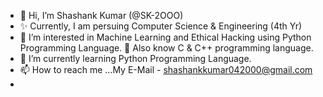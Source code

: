 - 👋 Hi, I’m Shashank Kumar (@SK-2OOO)
- ✨ Currently, I am persuing Computer Science & Engineering (4th Yr) 
- 👀 I’m interested in Machine Learning and Ethical Hacking using Python Programming Language.
  👀 Also know C & C++ programming language.
- 🌱 I’m currently learning Python Programming Language.
- 📫 How to reach me ...My E-Mail - shashankkumar042000@gmail.com
- 

<!---
SK-2OOO/SK-2OOO is a ✨ special ✨ repository because its `README.md` (this file) appears on your GitHub profile.
You can click the Preview link to take a look at your changes.
--->
